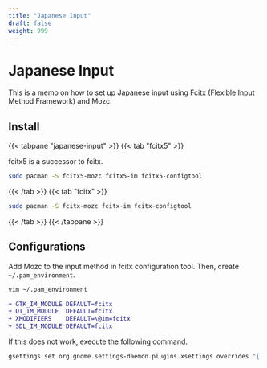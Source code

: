 ```yaml
---
title: "Japanese Input"
draft: false
weight: 999
---
```


# Japanese Input

This is a memo on how to set up Japanese input using Fcitx (Flexible Input Method Framework) and Mozc.

## Install

{{< tabpane "japanese-input" >}}
{{< tab "fcitx5" >}}

fcitx5 is a successor to fcitx.

```sh
sudo pacman -S fcitx5-mozc fcitx5-im fcitx5-configtool
```

{{< /tab >}}
{{< tab "fcitx" >}}

```sh
sudo pacman -S fcitx-mozc fcitx-im fcitx-configtool
```

{{< /tab >}}
{{< /tabpane >}}

## Configurations

Add Mozc to the input method in fcitx configuration tool. Then, create `~/.pam_environment`.

```sh
vim ~/.pam_environment
```

```diff
+ GTK_IM_MODULE DEFAULT=fcitx
+ QT_IM_MODULE  DEFAULT=fcitx
+ XMODIFIERS    DEFAULT=\@im=fcitx
+ SDL_IM_MODULE DEFAULT=fcitx
```

If this does not work, execute the following command.

```sh
gsettings set org.gnome.settings-daemon.plugins.xsettings overrides "{'Gtk/IMModule':<'fcitx'>}"
```
